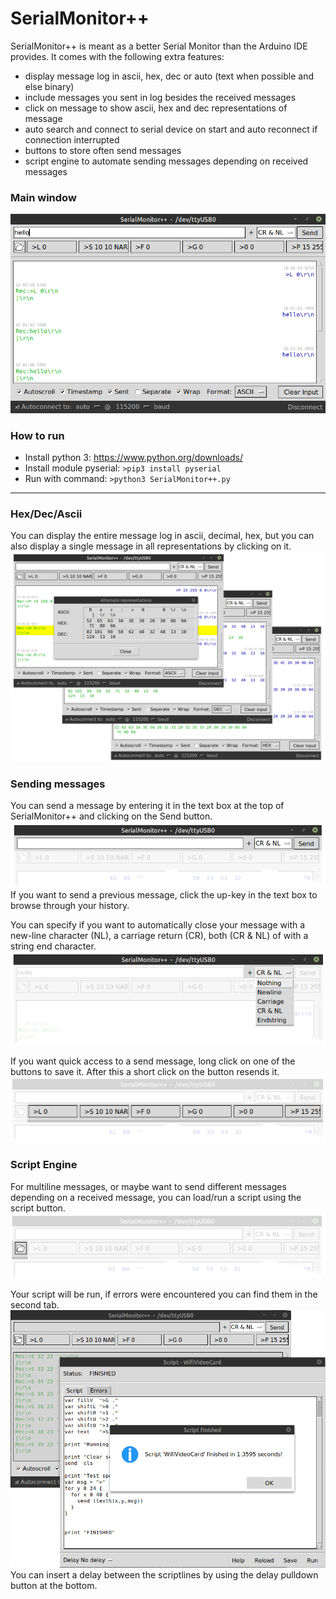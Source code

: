 # SerialMonitor++

SerialMonitor++ is meant as a better Serial Monitor than the Arduino IDE provides. It comes with the following extra features:
- display message log in ascii, hex, dec or auto (text when possible and else binary)
- include messages you sent in log besides the received messages 
- click on message to show ascii, hex and dec representations of message
- auto search and connect to serial device on start and auto reconnect if connection interrupted
- buttons to store often send messages
- script engine to automate sending messages depending on received messages

### Main window
![Main Window](/images/overview.png)
### How to run
- Install python 3: https://www.python.org/downloads/
- Install module pyserial: ```>pip3 install pyserial```
- Run with command: ```>python3 SerialMonitor++.py```
---

### Hex/Dec/Ascii
You can display the entire message log in ascii, decimal, hex, but you can also display a single message in all representations by clicking on it.
![Hex](/images/representations.png)

### Sending messages
You can send a message by entering it in the text box at the top of SerialMonitor++ and clicking on the Send button. 
![sendfield](/images/sendfield.png)
If you want to send a previous message, click the up-key in the text box to browse through your history.

You can specify if you want to automatically close your message with a new-line character (NL), a carriage return (CR), both (CR & NL) of with a string end character.
![lineending](/images/lineendbutton.png)

If you want quick access to a send message, long click on one of the buttons to save it. After this a short click on the button resends it.
![sendbutton](/images/sendbutton.png)


### Script Engine
For multiline messages, or maybe want to send different messages depending on a received message, you can load/run a script using the script button.
![scriptbutton](/images/scriptbutton.png)

Your script will be run, if errors were encountered you can find them in the second tab.
![scriptbutton](/images/scriptengine.png)
You can insert a delay between the scriptlines by using the delay pulldown button at the bottom.
